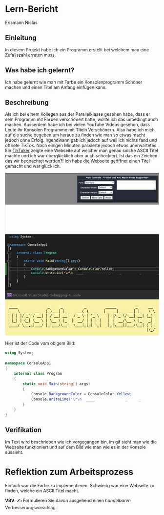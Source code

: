 # Lern-Bericht
Erismann Niclas

## Einleitung

In diesem Projekt habe ich ein Programm erstellt bei welchem man eine Zufallszahl erraten muss.

## Was habe ich gelernt?

Ich habe gelernt wie man mit Farbe ein Konsolenprogramm Schöner machen und einen Titel am Anfang einfügen kann.

## Beschreibung

Als ich bei einem Kollegen aus der Parallelklasse gesehen habe, dass er sein Programm mit Farben verschönert hatte, wollte ich das unbedingt auch machen. Ausserdem habe ich bei vielen YouTube Videos gesehen, dass Leute ihr Konsolen Programme mit Titeln Verschönern. Also habe ich mich auf die suche begeben um heraus zu finden wie man so etwas macht jedoch ohne Erfolg. Irgendwann gab ich jedoch auf weil ich nichts fand und öffnete TikTok. Nach einigen Minuten passierte jedoch etwas unerwartetes. Ein [TikToker](https://www.tiktok.com/@icode4u/video/7139112401491774725?_r=1&_t=8VTwHiaIo3K&is_from_webapp=v1&item_id=7139112401491774725) zeigte eine Webseite auf welcher man genau solche ASCII Titel machte und ich war überglücklich aber auch schockiert. Ist das ein Zeichen das wir beobachtet werden?! Ich habe die [Webseite](http://patorjk.com/software/taag/#p=display&f=Graffiti&t=Type%20Something%20) geöffnet einen Titel gemacht und war glücklich.

![Bild](https://github.com/Pianonic/LA_1100_E/blob/main/Screenshots/Animation.gif)
![Bild](https://github.com/Pianonic/LA_1100_E/blob/main/Screenshots/Screenshot%202022-09-13%20102753.png?raw=true)

Hier ist der Code vom obigem Bild:

```csharp
using System;

namespace ConsoleApp1
{
    internal class Program
    {
        static void Main(string[] args)
        {
            Console.BackgroundColor = ConsoleColor.Yellow;
            Console.WriteLine("\r\n  ____              _     _          _         _____         _     __  \r\n |  _ \\  __ _ ___  (_)___| |_    ___(_)_ __   |_   _|__  ___| |_   \\ \\ \r\n | | | |/ _` / __| | / __| __|  / _ \\ | '_ \\    | |/ _ \\/ __| __| (_) |\r\n | |_| | (_| \\__ \\ | \\__ \\ |_  |  __/ | | | |   | |  __/\\__ \\ |_   _| |\r\n |____/ \\__,_|___/ |_|___/\\__|  \\___|_|_| |_|   |_|\\___||___/\\__| ( ) |\r\n                                                                  |/_/ \r\n");
        }
    }
}

```


## Verifikation

Im Text wird beschrieben wie ich vorgegangen bin, im gif sieht man wie die Webseite funktioniert und auf dem Bild wie man wie es in der Konsole aussieht.

# Reflektion zum Arbeitsprozess

Einfach war die Farbe zu implementieren.
Schwierig war eine Webseite zu finden, welche ein ASCII Titel macht.

**VBV**: ✍️ Formulieren Sie davon ausgehend einen *handelbaren* Verbesserungsvorschlag.
